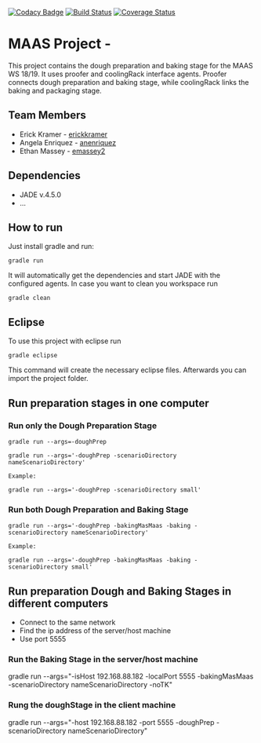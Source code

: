 [![Codacy Badge](https://api.codacy.com/project/badge/Grade/1dc6be5861c74cdf92f44356da3b9ff6)](https://app.codacy.com/app/anenriquez/ws18-project-mas_maas?utm_source=github.com&utm_medium=referral&utm_content=HBRS-MAAS/ws18-project-mas_maas&utm_campaign=Badge_Grade_Dashboard)
[![Build Status](https://travis-ci.org/HBRS-MAAS/ws18-project-mas_maas.svg?branch=master)](https://travis-ci.org/HBRS-MAAS/ws18-project-mas_maas)
[![Coverage Status](https://coveralls.io/repos/github/HBRS-MAAS/ws18-project-mas_maas/badge.svg?branch=master)](https://coveralls.io/github/HBRS-MAAS/ws18-project-mas_maas?branch=master)
# MAAS Project - <Team mas_MAAS>

This project contains the dough preparation and baking stage for the MAAS WS 18/19. It uses proofer and coolingRack interface agents. Proofer connects dough preparation and baking stage, while coolingRack links the baking and packaging stage.

## Team Members
*  Erick Kramer - [erickkramer](https://github.com/erickkramer)
*   Angela Enriquez - [anenriquez](https://github.com/anenriquez)
*   Ethan Massey - [emassey2](https://github.com/emassey2)

## Dependencies
* JADE v.4.5.0
* ...

## How to run
Just install gradle and run:

    gradle run

It will automatically get the dependencies and start JADE with the configured agents.
In case you want to clean you workspace run

    gradle clean

## Eclipse
To use this project with eclipse run

    gradle eclipse

This command will create the necessary eclipse files.
Afterwards you can import the project folder.

## Run preparation stages in one computer

### Run only the **Dough Preparation Stage**

    gradle run --args=-doughPrep

    gradle run --args='-doughPrep -scenarioDirectory nameScenarioDirectory'

    Example:

    gradle run --args='-doughPrep -scenarioDirectory small'

### Run both **Dough Preparation** and **Baking Stage**

    gradle run --args='-doughPrep -bakingMasMaas -baking -scenarioDirectory nameScenarioDirectory'

    Example:

    gradle run --args='-doughPrep -bakingMasMaas -baking -scenarioDirectory small'

## Run preparation Dough and Baking Stages in different computers

- Connect to the same network
- Find the ip address of the server/host machine
- Use port 5555

### Run the Baking Stage in the server/host machine

gradle run --args="-isHost 192.168.88.182 -localPort 5555 -bakingMasMaas -scenarioDirectory nameScenarioDirectory -noTK"

### Rung the doughStage in the client machine

gradle run --args="-host 192.168.88.182 -port 5555 -doughPrep -scenarioDirectory nameScenarioDirectory"
